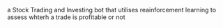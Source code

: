 a Stock Trading and Investing bot that utilises reainforcement learning to assess whterh a trade is profitable or not
